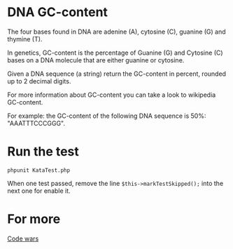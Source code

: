 # DNA GC-content

The four bases found in DNA are adenine (A), cytosine (C), guanine (G) and thymine (T).

In genetics, GC-content is the percentage of Guanine (G) and Cytosine (C) bases on a DNA molecule that are either guanine or cytosine.

Given a DNA sequence (a string) return the GC-content in percent, rounded up to 2 decimal digits.

For more information about GC-content you can take a look to wikipedia GC-content.

For example: the GC-content of the following DNA sequence is 50%: "AAATTTCCCGGG".

# Run the test

```
phpunit KataTest.php
```

When one test passed, remove the line ```$this->markTestSkipped();``` into the next one for enable it.

# For more

[Code wars](http://www.codewars.com/)
